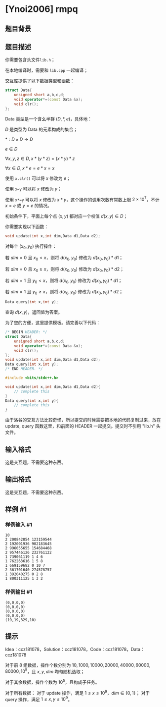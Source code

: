 # [Ynoi2006] rmpq

## 题目背景



## 题目描述

你需要包含头文件`lib.h`；

在本地编译时，需要和 `lib.cpp` 一起编译；

交互库提供了以下数据类型和函数：

```cpp
struct Data{
	unsigned short a,b,c,d;
	void operator*=(const Data &x);
	void clr();
};
```

Data 类型是一个含幺半群 $(D,*,e)$，具体地：

$D$ 是类型为 Data 的元素构成的集合；

$*:D\times D\to D$

$e\in D$

$\forall x,y,z\in D, x*(y*z)=(x*y)*z$

$\forall x\in D, x*e=e*x=x$

使用 `x.clr()` 可以将 $x$ 修改为 $e$；

使用 `x=y` 可以将 $x$ 修改为 $y$；

使用 `x*=y` 可以将 $x$ 修改为 $x*y$，这个操作的调用次数有常数上限 $2\times 10^7$，不计 $x=e$ 或 $y=e$ 的情况。

初始条件下，平面上每个点 $(x,y)$ 都对应一个权值 $d(x,y)\in D$；

你需要实现以下函数：

```cpp
void update(int x,int dim,Data d1,Data d2);
```

对每个 $(x_0,y_0)$ 执行操作：

若 $dim=0$ 且 $x_0<x$，则将 $d(x_0,y_0)$ 修改为 $d(x_0,y_0)*d1$；

若 $dim=0$ 且 $x_0\ge x$，则将 $d(x_0,y_0)$ 修改为 $d(x_0,y_0)*d2$；

若 $dim=1$ 且 $y_0<x$，则将 $d(x_0,y_0)$ 修改为 $d(x_0,y_0)*d1$；

若 $dim=1$ 且 $y_0\ge x$，则将 $d(x_0,y_0)$ 修改为 $d(x_0,y_0)*d2$；

```cpp
Data query(int x,int y);
```

查询 $d(x,y)$，返回值为答案。

为了您的方便，这里提供模板。请完善以下代码：

```cpp
/* BEGIN HEADER: */
struct Data{
	unsigned short a,b,c,d;
	void operator*=(const Data &x);
	void clr();
};
void update(int x,int dim,Data d1,Data d2);
Data query(int x,int y);
/* END HEADER. */

#include <bits/stdc++.h>

void update(int x,int dim,Data d1,Data d2){
	// complete this
}
Data query(int x,int y){
	// complete this
}
```

由于洛谷的交互方法比较奇怪，所以提交的时候需要把本地的代码复制过来，放在 update, query 函数这里，和前面的 HEADER 一起提交。提交时不引用 "lib.h" 头文件。

## 输入格式

这是交互题，不需要这种东西。

## 输出格式

这是交互题，不需要这种东西。

## 样例 #1

### 样例输入 #1
```
10
2 200842854 123159544
2 192001936 902183645
2 996055655 154684468
2 957446126 232761122
1 739061119 1 4 6
1 762263616 1 5 8
1 669159682 0 10 7
2 361701640 274578757
1 392040275 0 2 8
1 800311125 1 3 2
```

### 样例输出 #1

```
(0,0,0,0)
(0,0,0,0)
(0,0,0,0)
(0,0,0,0)
(19,19,329,10)
```

## 提示

Idea：ccz181078，Solution：ccz181078，Code：ccz181078，Data：ccz181078

对于前 8 组数据，操作个数分别为 $10,1000,10000,20000,40000,60000,80000,10^5$，且 $x,y,dim$ 均匀随机选取；

对于其余数据，操作个数为 $10^5$，且构成子任务。

对于所有数据：
对于 update 操作，满足 $1\le x\le 10^9$，$dim\in\{0,1\}$；
对于 query 操作，满足 $1\le x,y\le 10^9$。


